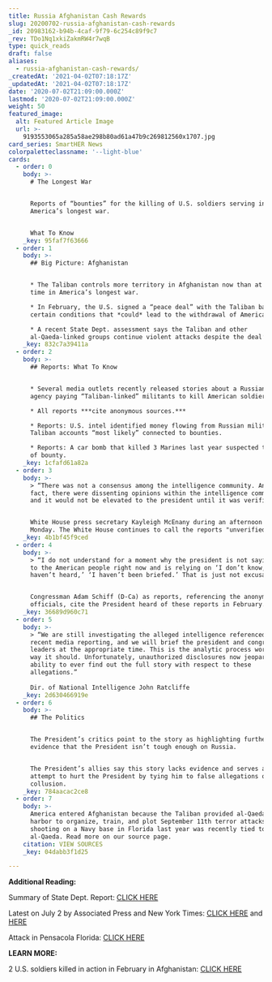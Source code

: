 ```yaml
---
title: Russia Afghanistan Cash Rewards
slug: 20200702-russia-afghanistan-cash-rewards
_id: 20983162-b94b-4caf-9f79-6c254c89f9c7
_rev: TDo1Nq1xkiZakmRW4r7wqB
type: quick_reads
draft: false
aliases:
  - russia-afghanistan-cash-rewards/
_createdAt: '2021-04-02T07:18:17Z'
_updatedAt: '2021-04-02T07:18:17Z'
date: '2020-07-02T21:09:00.000Z'
lastmod: '2020-07-02T21:09:00.000Z'
weight: 50
featured_image:
  alt: Featured Article Image
  url: >-
    9193553065a285a58ae298b80ad61a47b9c269812560x1707.jpg
card_series: SmartHER News
colorpaletteclassname: '--light-blue'
cards:
  - order: 0
    body: >-
      # The Longest War


      Reports of “bounties” for the killing of U.S. soldiers serving in
      America’s longest war.


      What To Know
    _key: 95faf7f63666
  - order: 1
    body: >-
      ## Big Picture: Afghanistan


      * The Taliban controls more territory in Afghanistan now than at any other
      time in America’s longest war.

      * In February, the U.S. signed a “peace deal” with the Taliban based on
      certain conditions that *could* lead to the withdrawal of American forces.

      * A recent State Dept. assessment says the Taliban and other
      al-Qaeda-linked groups continue violent attacks despite the deal’s terms.
    _key: 832c7a39411a
  - order: 2
    body: >-
      ## Reports: What To Know


      * Several media outlets recently released stories about a Russian military
      agency paying “Taliban-linked” militants to kill American soldiers.

      * All reports ***cite anonymous sources.***

      * Reports: U.S. intel identified money flowing from Russian military to
      Taliban accounts “most likely” connected to bounties.

      * Reports: A car bomb that killed 3 Marines last year suspected to be part
      of bounty.
    _key: 1cfafd61a82a
  - order: 3
    body: >-
      > “There was not a consensus among the intelligence community. And, in
      fact, there were dissenting opinions within the intelligence community,
      and it would not be elevated to the president until it was verified.”


      White House press secretary Kayleigh McEnany during an afternoon briefing
      Monday. The White House continues to call the reports "unverified."
    _key: 4b1bf45f9ced
  - order: 4
    body: >-
      > “I do not understand for a moment why the president is not saying this
      to the American people right now and is relying on ‘I don’t know,’ ‘I
      haven’t heard,’ ‘I haven’t been briefed.’ That is just not excusable.”


      Congressman Adam Schiff (D-Ca) as reports, referencing the anonymous
      officials, cite the President heard of these reports in February.
    _key: 36689d960c71
  - order: 5
    body: >-
      > “We are still investigating the alleged intelligence referenced in
      recent media reporting, and we will brief the president and congressional
      leaders at the appropriate time. This is the analytic process working the
      way it should. Unfortunately, unauthorized disclosures now jeopardize our
      ability to ever find out the full story with respect to these
      allegations.”  
        
      Dir. of National Intelligence John Ratcliffe
    _key: 2d630466919e
  - order: 6
    body: >-
      ## The Politics


      The President’s critics point to the story as highlighting further
      evidence that the President isn’t tough enough on Russia.


      The President’s allies say this story lacks evidence and serves as another
      attempt to hurt the President by tying him to false allegations of Russian
      collusion.
    _key: 784aacac2ce8
  - order: 7
    body: >-
      America entered Afghanistan because the Taliban provided al-Qaeda a safe
      harbor to organize, train, and plot September 11th terror attacks. A
      shooting on a Navy base in Florida last year was recently tied to
      al-Qaeda. Read more on our source page.
    citation: VIEW SOURCES
    _key: 04dabb3f1d25

---
```

**Additional Reading:**

Summary of State Dept. Report: [CLICK HERE](https://www.longwarjournal.org/archives/2020/06/pakistan-a-safe-haven-for-terror-groups-u-s-state-department.php)

Latest on July 2 by Associated Press and New York Times: [CLICK HERE](https://apnews.com/d903d870a96ab53087e3f9dd39ab0198) and [HERE](https://www.nytimes.com/2020/06/30/us/politics/russian-bounties-afghanistan-intelligence.html)

Attack in Pensacola Florida: [CLICK HERE](https://www.nytimes.com/2020/05/18/us/politics/justice-department-al-qaeda-florida-naval-base-shooting.html)

**LEARN MORE:**

2 U.S. soldiers killed in action in February in Afghanistan: [CLICK HERE](https://smarthernews.com/article/u-s-military-spokesman-col-sonny-leggett-on-two-u-s-soldiers-killed-this-weekend-in-afghanistan/)